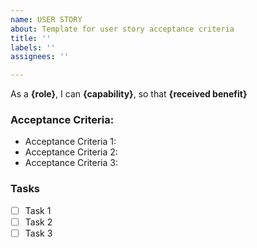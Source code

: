 ```yaml
---
name: USER STORY
about: Template for user story acceptance criteria
title: ''
labels: ''
assignees: ''

---
```


As a **{role}**, I can **{capability}**, so that **{received benefit}**

### Acceptance Criteria:

- Acceptance Criteria 1:
- Acceptance Criteria 2:
- Acceptance Criteria 3:

### Tasks

- [ ] Task 1
- [ ] Task 2
- [ ] Task 3
